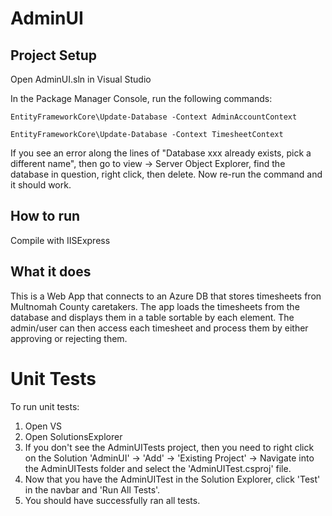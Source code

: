 # AdminUI

## Project Setup

Open AdminUI.sln in Visual Studio

In the Package Manager Console, run the following commands:

	EntityFrameworkCore\Update-Database -Context AdminAccountContext
	
	EntityFrameworkCore\Update-Database -Context TimesheetContext

If you see an error along the lines of "Database xxx already exists, pick a different name",
then go to view -> Server Object Explorer, find the database in question, right click, then delete.
Now re-run the command and it should work.

## How to run

Compile with IISExpress

## What it does

This is a Web App that connects to an Azure DB that stores timesheets fron Multnomah County caretakers.
The app loads the timesheets from the database and displays them in a table sortable by each element.
The admin/user can then access each timesheet and process them by either approving or rejecting them.


# Unit Tests

To run unit tests: 

1. Open VS
2. Open SolutionsExplorer
3. If you don't see the AdminUITests project, then you need to right click on the Solution 'AdminUI' -> 'Add' -> 'Existing Project' -> Navigate into the AdminUITests folder and select the 'AdminUITest.csproj' file.
4. Now that you have the AdminUITest in the Solution Explorer, click 'Test' in the navbar and 'Run All Tests'.
5. You should have successfully ran all tests. 
